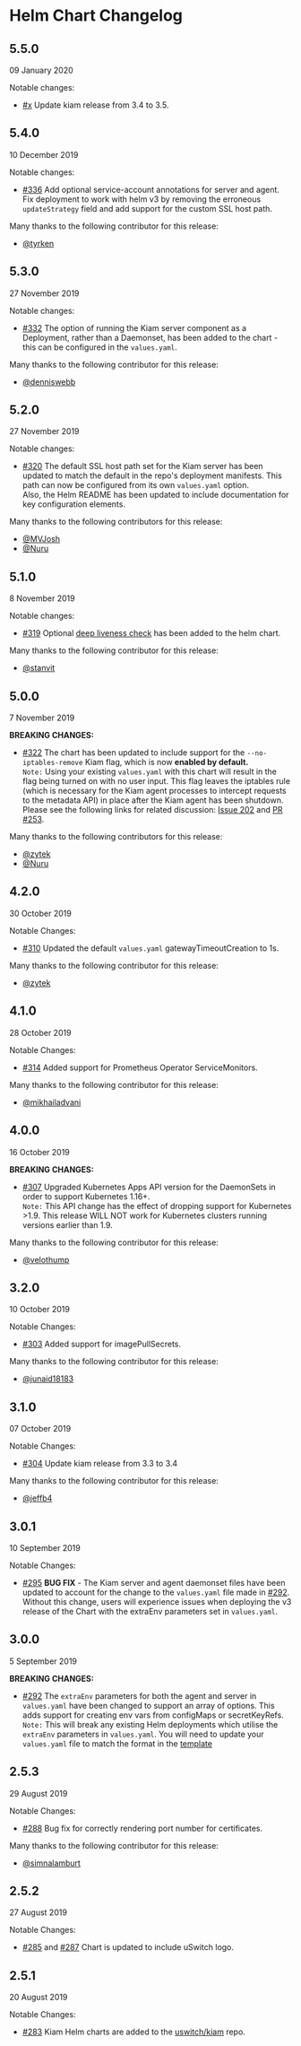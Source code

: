 # Helm Chart Changelog

## 5.5.0
09 January 2020

Notable changes:
* [#x](https://github.com/uswitch/kiam/pull/x) Update kiam release from 3.4 to 3.5.

## 5.4.0
10 December 2019

Notable changes:
* [#336](https://github.com/uswitch/kiam/pull/336) Add optional service-account annotations for server and agent. Fix deployment to work with helm v3 by removing the erroneous `updateStrategy` field and add support for the custom SSL host path.

Many thanks to the following contributor for this release:
* [@tyrken](https://github.com/tyrken)

## 5.3.0
27 November 2019

Notable changes:
* [#332](https://github.com/uswitch/kiam/pull/332) The option of running the Kiam server component as a Deployment, rather than a Daemonset, has been added to the chart - this can be configured in the `values.yaml`.

Many thanks to the following contributor for this release:
* [@denniswebb](https://github.com/denniswebb)

## 5.2.0
27 November 2019

Notable changes:
* [#320](https://github.com/uswitch/kiam/pull/320) The default SSL host path set for the Kiam server has been updated to match the default in the repo's deployment manifests. This path can now be configured from its own `values.yaml` option.  
Also, the Helm README has been updated to include documentation for key configuration elements.

Many thanks to the following contributors for this release:
* [@MVJosh](https://github.com/MVJosh)
* [@Nuru](https://github.com/Nuru)

## 5.1.0
8 November 2019

Notable changes:
* [#319](https://github.com/uswitch/kiam/pull/319) Optional [deep liveness check](https://github.com/uswitch/kiam/pull/268) has been added to the helm chart.

Many thanks to the following contributor for this release:
* [@stanvit](https://github.com/stanvit)

## 5.0.0
7 November 2019

**BREAKING CHANGES:**
* [#322](https://github.com/uswitch/kiam/pull/322) The chart has been updated to include support for the `--no-iptables-remove` Kiam flag, which is now **enabled by default.**  
`Note:` Using your existing `values.yaml` with this chart will result in the flag being turned on with no user input. This flag leaves the iptables rule (which is necessary for the Kiam agent processes to intercept requests to the metadata API) in place after the Kiam agent has been shutdown.  
Please see the following links for related discussion: [Issue 202](https://github.com/uswitch/kiam/issues/202) and [PR #253](https://github.com/uswitch/kiam/pull/253).

Many thanks to the following contributors for this release:
* [@zytek](https://github.com/zytek)
* [@Nuru](https://github.com/Nuru)

## 4.2.0
30 October 2019

Notable Changes:
* [#310](https://github.com/uswitch/kiam/pull/310) Updated the default `values.yaml` gatewayTimeoutCreation to 1s.

Many thanks to the following contributor for this release:
* [@zytek](https://github.com/zytek)

## 4.1.0
28 October 2019

Notable Changes:
* [#314](https://github.com/uswitch/kiam/pull/314) Added support for Prometheus Operator ServiceMonitors.

Many thanks to the following contributor for this release:
* [@mikhailadvani](https://github.com/mikhailadvani)

## 4.0.0
16 October 2019

**BREAKING CHANGES:**
* [#307](https://github.com/uswitch/kiam/pull/307) Upgraded Kubernetes Apps API version for the DaemonSets in order to support Kubernetes 1.16+.  
`Note:` This API change has the effect of dropping support for Kubernetes >1.9. This release WILL NOT work for Kubernetes clusters running versions earlier than 1.9.

Many thanks to the following contributor for this release:
* [@velothump](https://github.com/velothump)

## 3.2.0
10 October 2019

Notable Changes:
* [#303](https://github.com/uswitch/kiam/pull/303) Added support for imagePullSecrets.

Many thanks to the following contributor for this release:
* [@junaid18183](https://github.com/junaid18183)

## 3.1.0
07 October 2019

Notable Changes:
* [#304](https://github.com/uswitch/kiam/pull/304) Update kiam release from 3.3 to 3.4

Many thanks to the following contributor for this release:
* [@jeffb4](https://github.com/jeffb4)

## 3.0.1
10 September 2019

Notable Changes:
* [#295](https://github.com/uswitch/kiam/pull/295) **BUG FIX** - The Kiam server and agent daemonset files have been updated to account for the change to the `values.yaml` file made in [#292](https://github.com/uswitch/kiam/pull/292). Without this change, users will experience issues when deploying the v3 release of the Chart with the extraEnv parameters set in `values.yaml`.

## 3.0.0
5 September 2019

**BREAKING CHANGES:**
* [#292](https://github.com/uswitch/kiam/pull/292) The `extraEnv` parameters for both the agent and server in `values.yaml` have been changed to support an array of options. This adds support for creating env vars from configMaps or secretKeyRefs.  
`Note:` This will break any existing Helm deployments which utilise the `extraEnv` parameters in `values.yaml`. You will need to update your `values.yaml` file to match the format in the [template](/helm/kiam/values.yaml#L93)

## 2.5.3
29 August 2019

Notable Changes:
* [#288](https://github.com/uswitch/kiam/pull/288) Bug fix for correctly rendering port number for certificates.

Many thanks to the following contributor for this release:
* [@simnalamburt](https://github.com/simnalamburt)

## 2.5.2
27 August 2019

Notable Changes:
* [#285](https://github.com/uswitch/kiam/pull/285) and [#287](https://github.com/uswitch/kiam/pull/287) Chart is updated to include uSwitch logo.

## 2.5.1
20 August 2019

Notable Changes:
* [#283](https://github.com/uswitch/kiam/pull/283) Kiam Helm charts are added to the [uswitch/kiam](https://github.com/uswitch/kiam) repo.

